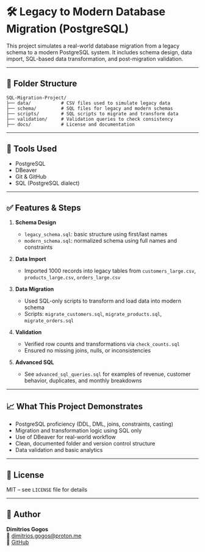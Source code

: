 # 🛠️ Legacy to Modern Database Migration (PostgreSQL)

This project simulates a real-world database migration from a legacy schema to a modern PostgreSQL system. It includes schema design, data import, SQL-based data transformation, and post-migration validation.

---

## 📂 Folder Structure

```
SQL-Migration-Project/
├── data/           # CSV files used to simulate legacy data
├── schema/         # SQL files for legacy and modern schemas
├── scripts/        # SQL scripts to migrate and transform data
├── validation/     # Validation queries to check consistency
├── docs/           # License and documentation
```

---

## 🧱 Tools Used

- PostgreSQL
- DBeaver
- Git & GitHub
- SQL (PostgreSQL dialect)

---

## ✅ Features & Steps

1. **Schema Design**
   - `legacy_schema.sql`: basic structure using first/last names
   - `modern_schema.sql`: normalized schema using full names and constraints

2. **Data Import**
   - Imported 1000 records into legacy tables from `customers_large.csv`, `products_large.csv`, `orders_large.csv`

3. **Data Migration**
   - Used SQL-only scripts to transform and load data into modern schema
   - Scripts: `migrate_customers.sql`, `migrate_products.sql`, `migrate_orders.sql`

4. **Validation**
   - Verified row counts and transformations via `check_counts.sql`
   - Ensured no missing joins, nulls, or inconsistencies

5. **Advanced SQL**
   - See `advanced_sql_queries.sql` for examples of revenue, customer behavior, duplicates, and monthly breakdowns

---

## 📈 What This Project Demonstrates

- PostgreSQL proficiency (DDL, DML, joins, constraints, casting)
- Migration and transformation logic using SQL only
- Use of DBeaver for real-world workflow
- Clean, documented folder and version control structure
- Data validation and basic analytics

---

## 📄 License

MIT – see `LICENSE` file for details

---

## 👤 Author

**Dimitrios Gogos**  
📧 dimitrios.gogos@proton.me  
🔗 [GitHub](https://github.com/yourusername)
